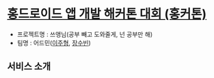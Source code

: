 # <a href="https://www.youtube.com/c/%ED%99%8D%EB%93%9C%EB%A1%9C%EC%9D%B4%EB%93%9C/community">홍드로이드 앱 개발 해커톤 대회 (홍커톤)</a>
 - 프로젝트명 : 쓰앵님(공부 빼고 도와줄게, 넌 공부만 해)
 - 팀명 : 어드민(<a href="https://github.com/yamiblack">이주형</a>, <a href="https://github.com/jsb408">장수빈</a>)
 
## 서비스 소개
